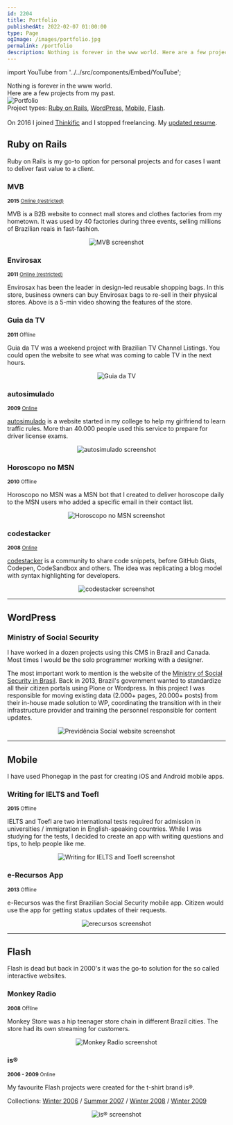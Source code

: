 ```yaml
---
id: 2204
title: Portfolio
publishedAt: 2022-02-07 01:00:00
type: Page
ogImage: /images/portfolio.jpg
permalink: /portfolio
description: Nothing is forever in the www world. Here are a few projects from my past.
---
```


import YouTube from '../../src/components/Embed/YouTube';

<div className="intro mb-16">
Nothing is forever in the www world.<br/>
Here are a few projects from my past.
</div>

<div className="full-width"><img alt="Portfolio" src="/images/portfolio.jpg" /></div>

<div className="my-10 p-4 border border-gray-6 rounded-md bg-white">
Project types: <a href="#ruby-on-rails">Ruby on Rails</a>, <a href="#wordpress">WordPress</a>, <a href="#mobile">Mobile</a>, <a href="#flash">Flash</a>.<br/><br/>
On 2016 I joined <a href="https://thinkific.com" target="_blank">Thinkific</a> and I stopped freelancing. My <a href="/pub/resume.pdf" target="_blank">updated resume</a>.
</div>

## Ruby on Rails 

Ruby on Rails is my go-to option for personal projects and for cases I want to deliver fast value to a client.

### MVB

<small className="uppercase font-sans text-xs"><b className="border border-gray-6 rounded-md mr-2 py-2 px-3">2015</b> <a href="https://minasvesteobrasil.herokuapp.com" className="text-teal-700">Online (restricted)</a></small>

MVB is a B2B website to connect mall stores and clothes factories from my hometown. It was used by 40 factories during three events, selling millions of Brazilian reais in fast-fashion. 

<center><img alt="MVB screenshot" src="/images/portfolio/mvb.jpg" loading="lazy" className="mb-16" /></center>

### Envirosax

<small className="uppercase font-sans text-xs"><b className="border border-gray-6 rounded-md mr-2 py-2 px-3">2011</b> <a href="https://envirosax.herokuapp.com" className="text-teal-700">Online (restricted)</a></small>

Envirosax has been the leader in design-led reusable shopping bags. In this store, business owners can buy Envirosax bags to re-sell in their physical stores. Above is a 5-min video showing the features of the store.

<YouTube id="Ymh1VRPEJm0" />  

<div className="mb-16"></div>

### Guia da TV

<small className="uppercase font-sans text-xs"><b className="border border-gray-6 rounded-md mr-2 py-2 px-3">2011</b> <span className="text-red-600">Offline</span></small>

Guia da TV was a weekend project with Brazilian TV Channel Listings. You could open the website to see what was coming to cable TV in the next hours.

<center><img alt="Guia da TV" src="/images/portfolio/guiadatv.jpg" loading="lazy" className="mb-16" /></center>

### autosimulado

<small className="uppercase font-sans text-xs"><b className="border border-gray-6 rounded-md mr-2 py-2 px-3">2009</b> <a href="https://autosimulado.com.br" className="text-teal-700">Online</a></small>

[autosimulado](https://autosimulado.com.br) is a website started in my college to help my girlfriend to learn traffic rules. More than 40.000 people used this service to prepare for driver license exams.

<center><img alt="autosimulado screenshot" src="/images/portfolio/autosimulado.jpg" loading="lazy" className="mb-16" /></center>

### Horoscopo no MSN

<small className="uppercase font-sans text-xs"><b className="border border-gray-6 rounded-md mr-2 py-2 px-3">2010</b> <span className="text-red-600">Offline</span></small>

Horoscopo no MSN was a MSN bot that I created to deliver horoscope daily to the MSN users who added a specific email in their contact list.

<center><img alt="Horoscopo no MSN screenshot" src="/images/portfolio/horoscopo.jpg" loading="lazy" className="mb-16" /></center>

### codestacker

<small className="uppercase font-sans text-xs"><b className="border border-gray-6 rounded-md mr-2 py-2 px-3">2008</b> <a href="https://codestacker.com" className="text-teal-700">Online</a></small>

[codestacker](https://codestacker.herokuapp.com) is a community to share code snippets, before GitHub Gists, Codepen, CodeSandbox and others. The idea was replicating a blog model with syntax highlighting for developers.

<center><img alt="codestacker screenshot" src="/images/portfolio/codestacker.jpg" loading="lazy" /></center>

<hr className="border-t border-gray-6 w-full mt-24 mb-20" />

## WordPress

### Ministry of Social Security

I have worked in a dozen projects using this CMS in Brazil and Canada. Most times I would be the solo programmer working with a designer. 

The most important work to mention is the website of the [Ministry of Social Security in Brasil](https://previdencia.gov.br). Back in 2013, Brazil's government wanted to standardize all their citizen portals using Plone or Wordpress. In this project I was responsible for moving existing data (2.000+ pages, 20.000+ posts) from their in-house made solution to WP, coordinating the transition with in their infrastructure provider and training the personnel responsible for content updates.

<center><img alt="Previdência Social website screenshot" src="/images/portfolio/previdencia.jpg" loading="lazy" /></center>

<hr className="border-t border-gray-6 w-full mt-24 mb-20" />

## Mobile

I have used Phonegap in the past for creating iOS and Android mobile apps.

### Writing for IELTS and Toefl

<small className="uppercase font-sans text-xs"><b className="border border-gray-6 rounded-md mr-2 py-2 px-3">2015</b> <span className="text-red-600">Offline</span></small>

IELTS and Toefl are two international tests required for admission in universities / immigration in English-speaking countries. While I was studying for the tests, I decided to create an app with writing questions and tips, to help people like me.

<center><img alt="Writing for IELTS and Toefl screenshot" src="/images/portfolio/writing-skills.jpg" loading="lazy" className="mb-16" /></center>

### e-Recursos App

<small className="uppercase font-sans text-xs"><b className="border border-gray-6 rounded-md mr-2 py-2 px-3">2013</b> <span className="text-red-600">Offline</span></small>

e-Recursos was the first Brazilian Social Security mobile app. Citizen would use the app for getting status updates of their requests.

<center><img alt="erecursos screenshot" src="/images/portfolio/erecursos.jpg" loading="lazy" /></center>

<hr className="border-t border-gray-6 w-full mt-24 mb-20" />

## Flash

Flash is dead but back in 2000's it was the go-to solution for the so called interactive websites. 

### Monkey Radio

<small className="uppercase font-sans text-xs"><b className="border border-gray-6 rounded-md mr-2 py-2 px-3">2008</b> <span className="text-red-600">Offline</span></small>

Monkey Store was a hip teenager store chain in different Brazil cities. The store had its own streaming for customers.

<center><img alt="Monkey Radio screenshot" src="/images/portfolio/monkey-radio.jpg" loading="lazy" className="mb-16" /></center>

### is®

<small className="uppercase font-sans text-xs"><b className="border border-gray-6 rounded-md mr-2 py-2 px-3">2006 - 2009</b> <span className="text-teal-700">Online</span></small>

My favourite Flash projects were created for the t-shirt brand is®.

Collections: [Winter 2006](https://portfolio.leonardofaria.net/is_winter2006/) / [Summer 2007](https://portfolio.leonardofaria.net/is_summer2007/) / [Winter 2008](https://portfolio.leonardofaria.net/is_winter2008/) / [Winter 2009](https://portfolio.leonardofaria.net/is_winter2009/)

<center><img alt="is® screenshot" src="/images/portfolio/is-summer-2007.jpg" loading="lazy" /></center>
